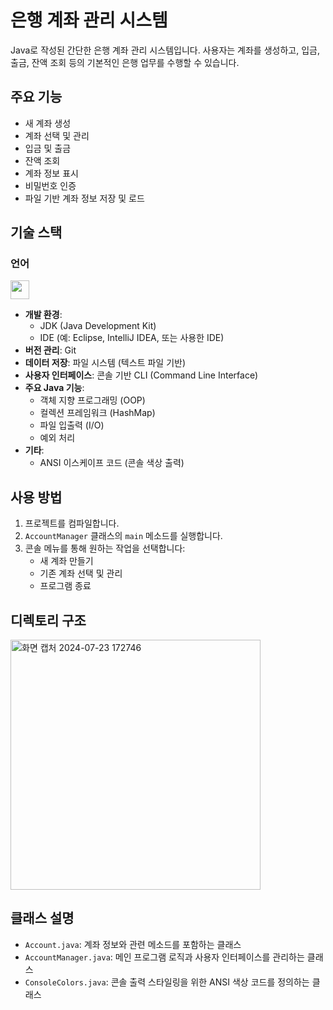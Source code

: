 # 은행 계좌 관리 시스템

Java로 작성된 간단한 은행 계좌 관리 시스템입니다. 사용자는 계좌를 생성하고, 입금, 출금, 잔액 조회 등의 기본적인 은행 업무를 수행할 수 있습니다.

## 주요 기능

- 새 계좌 생성
- 계좌 선택 및 관리
- 입금 및 출금
- 잔액 조회
- 계좌 정보 표시
- 비밀번호 인증
- 파일 기반 계좌 정보 저장 및 로드

## 기술 스택

### 언어
<img src="https://img.shields.io/badge/java-007396?style=for-the-badge&logo=java&logoColor=white" height="30">


- **개발 환경**: 
  - JDK (Java Development Kit)
  - IDE (예: Eclipse, IntelliJ IDEA, 또는 사용한 IDE)
- **버전 관리**: Git
- **데이터 저장**: 파일 시스템 (텍스트 파일 기반)
- **사용자 인터페이스**: 콘솔 기반 CLI (Command Line Interface)
- **주요 Java 기능**:
  - 객체 지향 프로그래밍 (OOP)
  - 컬렉션 프레임워크 (HashMap)
  - 파일 입출력 (I/O)
  - 예외 처리
- **기타**: 
  - ANSI 이스케이프 코드 (콘솔 색상 출력)

## 사용 방법

1. 프로젝트를 컴파일합니다.
2. `AccountManager` 클래스의 `main` 메소드를 실행합니다.
3. 콘솔 메뉴를 통해 원하는 작업을 선택합니다:
   - 새 계좌 만들기
   - 기존 계좌 선택 및 관리
   - 프로그램 종료

## 디렉토리 구조
<img src="https://github.com/user-attachments/assets/346507d9-074b-49e1-889e-87b6fdf68749" width="400" alt="화면 캡처 2024-07-23 172746">


## 클래스 설명

- `Account.java`: 계좌 정보와 관련 메소드를 포함하는 클래스
- `AccountManager.java`: 메인 프로그램 로직과 사용자 인터페이스를 관리하는 클래스
- `ConsoleColors.java`: 콘솔 출력 스타일링을 위한 ANSI 색상 코드를 정의하는 클래스

